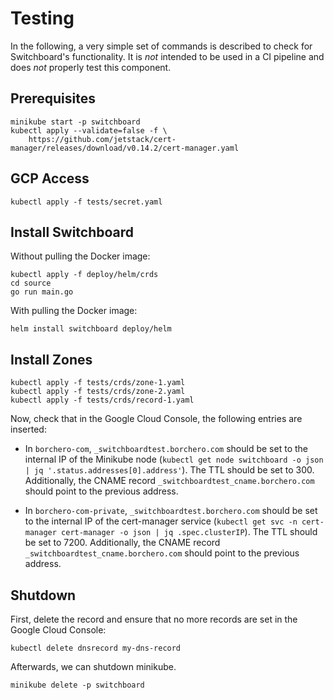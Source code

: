# Testing

In the following, a very simple set of commands is described to check for Switchboard's
functionality. It is _not_ intended to be used in a CI pipeline and does _not_ properly test this
component.

## Prerequisites

```
minikube start -p switchboard
kubectl apply --validate=false -f \
    https://github.com/jetstack/cert-manager/releases/download/v0.14.2/cert-manager.yaml
```

## GCP Access

```
kubectl apply -f tests/secret.yaml
```

## Install Switchboard

Without pulling the Docker image:

```
kubectl apply -f deploy/helm/crds
cd source
go run main.go
```

With pulling the Docker image:

```
helm install switchboard deploy/helm
```

## Install Zones

```
kubectl apply -f tests/crds/zone-1.yaml
kubectl apply -f tests/crds/zone-2.yaml
kubectl apply -f tests/crds/record-1.yaml
```

Now, check that in the Google Cloud Console, the following entries are inserted:

- In `borchero-com`, `_switchboardtest.borchero.com` should be set to the internal IP of the Minikube node (`kubectl get node switchboard -o json | jq '.status.addresses[0].address'`). The TTL should be set to 300. Additionally, the CNAME record `_switchboardtest_cname.borchero.com` should point to the previous address.

- In `borchero-com-private`, `_switchboardtest.borchero.com` should be set to the internal IP of the cert-manager service (`kubectl get svc -n cert-manager cert-manager -o json | jq .spec.clusterIP`). The TTL should be set to 7200. Additionally, the CNAME record `_switchboardtest_cname.borchero.com` should point to the previous address.

## Shutdown

First, delete the record and ensure that no more records are set in the Google Cloud Console:

```
kubectl delete dnsrecord my-dns-record
```

Afterwards, we can shutdown minikube.

```
minikube delete -p switchboard
```
